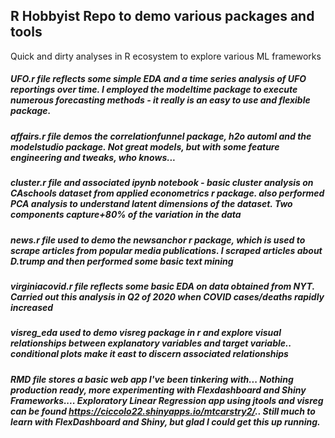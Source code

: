 ## R Hobbyist Repo to demo various packages and tools
Quick and dirty analyses in R ecosystem to explore various ML frameworks

##### UFO.r file reflects some simple EDA and a time series analysis of UFO reportings over time. I employed the modeltime package to execute numerous forecasting methods - it really is an easy to use and flexible package.

##### affairs.r file demos the correlationfunnel package, h2o automl and the modelstudio package. Not great models, but with some feature engineering and tweaks, who knows...

##### cluster.r file and associated ipynb notebook - basic cluster analysis on CAschools dataset from applied econometrics r package. also performed PCA analysis to understand latent dimensions of the dataset. Two components capture+80% of the variation in the data

##### news.r file used to demo the newsanchor r package, which is used to scrape articles from popular media publications. I scraped  articles about D.trump and then performed some basic text mining

##### virginiacovid.r file reflects some basic EDA on data obtained from NYT. Carried out this analysis in Q2 of 2020 when COVID cases/deaths rapidly increased

##### visreg_eda used to demo visreg package in r and explore visual relationships between explanatory variables and target variable.. conditional plots make it east to discern associated relationships

##### RMD file stores a basic web app I've been tinkering with... Nothing production ready, more experimenting with Flexdashboard and Shiny Frameworks.... Exploratory Linear Regression app using jtools and visreg can be found  https://ciccolo22.shinyapps.io/mtcarstry2/.. Still much to learn with FlexDashboard and Shiny, but glad I could get this up running.
 
